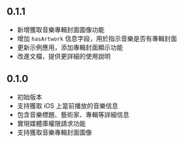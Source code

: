 ## 0.1.1

* 新增獲取音樂專輯封面圖像功能
* 增加 `hasArtwork` 信息字段，用於指示音樂是否有專輯封面
* 更新示例應用，添加專輯封面顯示功能
* 改進文檔，提供更詳細的使用說明

## 0.1.0

* 初始版本
* 支持獲取 iOS 上當前播放的音樂信息
* 包含音樂標題、藝術家、專輯等詳細信息
* 實現媒體庫權限請求功能
* 支持獲取音樂專輯封面圖像
